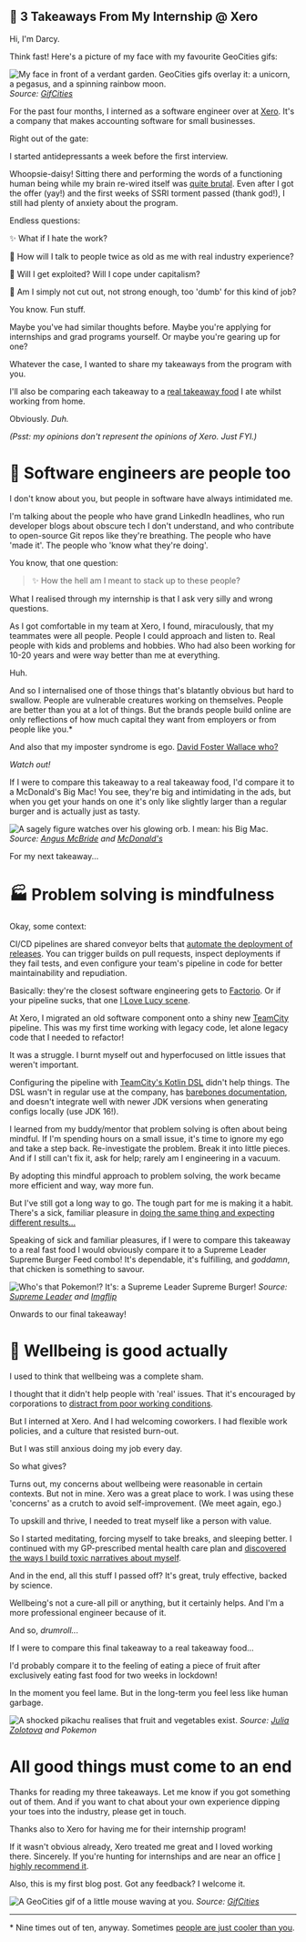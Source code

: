 ## 🍔 3 Takeaways From My Internship @ Xero

Hi, I'm Darcy.

Think fast! Here's a picture of my face with my favourite GeoCities gifs:

![My face in front of a verdant garden. GeoCities gifs overlay it: a unicorn, a pegasus, and a spinning rainbow moon.](https://i.imgur.com/nPfEpOp.gif)
*Source: [GifCities](https://gifcities.org)*

For the past four months, I interned as a software engineer over at [Xero](https://www.xero.com). It's a company that makes accounting software for small businesses.

Right out of the gate:

I started antidepressants a week before the first interview.

Whoopsie-daisy! Sitting there and performing the words of a functioning human being while my brain re-wired itself was [quite brutal](https://www.organicauthority.com/energetic-health/what-my-first-week-on-antidepressant-drugs-was-really-like). Even after I got the offer (yay!) and the first weeks of SSRI torment passed (thank god!), I still had plenty of anxiety about the program.

Endless questions:

✨ What if I hate the work?

💫 How will I talk to people twice as old as me with real industry experience?

🌟 Will I get exploited? Will I cope under capitalism?

🌠 Am I simply not cut out, not strong enough, too 'dumb' for this kind of job?

You know. Fun stuff.

Maybe you've had similar thoughts before. Maybe you're applying for internships and grad programs yourself. Or maybe you're gearing up for one?

Whatever the case, I wanted to share my takeaways from the program with you.

I'll also be comparing each takeaway to a [real takeaway food](https://order.hungryjacks.com.au/) I ate whilst working from home.

Obviously. *Duh.*

*(Psst: my opinions don't represent the opinions of Xero. Just FYI.)*

# 🐗 Software engineers are people too

I don't know about you, but people in software have always intimidated me.

I'm talking about the people who have grand LinkedIn headlines, who run developer blogs about obscure tech I don't understand, and who contribute to open-source Git repos like they're breathing. The people who have 'made it'. The people who 'know what they're doing'.

You know, that one question:

> ✨ How the hell am I meant to stack up to these people?

What I realised through my internship is that I ask very silly and wrong questions.

As I got comfortable in my team at Xero, I found, miraculously, that my teammates were all people. People I could approach and listen to. Real people with kids and problems and hobbies. Who had also been working for 10-20 years and were way better than me at everything.

Huh.

And so I internalised one of those things that's blatantly obvious but hard to swallow. People are vulnerable creatures working on themselves. People are better than you at a lot of things. But the brands people build online are only reflections of how much capital they want from employers or from people like you.*

And also that my imposter syndrome is ego. [David Foster Wallace who?](https://medium.com/cosy/the-philosophy-of-arrogance-cd9ff43310b5)

*Watch out!*

If I were to compare this takeaway to a real takeaway food, I'd compare it to a McDonald's Big Mac! You see, they're big and intimidating in the ads, but when you get your hands on one it's only like slightly larger than a regular burger and is actually just as tasty.

![A sagely figure watches over his glowing orb. I mean: his Big Mac.](https://cdn.hashnode.com/res/hashnode/image/upload/v1644987831417/c_lH1q2Az.webp)
*Source: [Angus McBride](https://gamebooks.org/Item/1752/Show) and [McDonald's](https://mcdonalds.nc/produit/big-mac/)*

For my next takeaway...

# 🏭 Problem solving is mindfulness

Okay, some context:

CI/CD pipelines are shared conveyor belts that [automate the deployment of releases](https://www.jetbrains.com/teamcity/ci-cd-guide/). You can trigger builds on pull requests, inspect deployments if they fail tests, and even configure your team's pipeline in code for better maintainability and repudiation.

Basically: they're the closest software engineering gets to [Factorio](https://www.factorio.com/). Or if your pipeline sucks, that one [I Love Lucy scene](https://www.youtube.com/watch?v=NkQ58I53mjk).

At Xero, I migrated an old software component onto a shiny new [TeamCity](https://www.jetbrains.com/teamcity/) pipeline. This was my first time working with legacy code, let alone legacy code that I needed to refactor!

It was a struggle. I burnt myself out and hyperfocused on little issues that weren't important.

Configuring the pipeline with [TeamCity's Kotlin DSL](https://www.jetbrains.com/help/teamcity/kotlin-dsl.html) didn't help things. The DSL wasn't in regular use at the company, has [barebones documentation](https://teamcity.jetbrains.com/app/dsl-documentation/jetbrains.build-server.configs.kotlin.v2019_2/index.html), and doesn't integrate well with newer JDK versions when generating configs locally (use JDK 16!).

I learned from my buddy/mentor that problem solving is often about being mindful. If I'm spending hours on a small issue, it's time to ignore my ego and take a step back. Re-investigate the problem. Break it into little pieces. And if I still can't fix it, ask for help; rarely am I engineering in a vacuum.

By adopting this mindful approach to problem solving, the work became more efficient and way, way more fun.

But I've still got a long way to go. The tough part for me is making it a habit. There's a sick, familiar pleasure in [doing the same thing and expecting different results...](https://www.youtube.com/watch?v=itjmKlYjUak)

Speaking of sick and familiar pleasures, if I were to compare this takeaway to a real fast food I would obviously compare it to a Supreme Leader Supreme Burger Feed combo! It's dependable, it's fulfilling, and *goddamn*, that chicken is something to savour.

![Who's that Pokemon!? It's: a Supreme Leader Supreme Burger!](https://cdn.hashnode.com/res/hashnode/image/upload/v1644987945082/k5ZMHtKjKF.webp)
*Source: [Supreme Leader](https://www.doordash.com/en-AU/store/supreme-leader-chicken-canning-vale-1879177/) and [Imgflip](https://imgflip.com/memetemplate/119232660/Whos-That-Pokemon)*

Onwards to our final takeaway!

# 🧘 Wellbeing is good actually

I used to think that wellbeing was a complete sham.

I thought that it didn't help people with 'real' issues. That it's encouraged by corporations to [distract from poor working conditions](https://www.abc.net.au/everyday/workplace-corporate-wellness-policies-mental-health/100530424).

But I interned at Xero. And I had welcoming coworkers. I had flexible work policies, and a culture that resisted burn-out.

But I was still anxious doing my job every day.

So what gives?

Turns out, my concerns about wellbeing were reasonable in certain contexts. But not in mine. Xero was a great place to work. I was using these 'concerns' as a crutch to avoid self-improvement. (We meet again, ego.)

To upskill and thrive, I needed to treat myself like a person with value.

So I started meditating, forcing myself to take breaks, and sleeping better. I continued with my GP-prescribed mental health care plan and [discovered the ways I build toxic narratives about myself](https://www.youtube.com/c/HealthyGamerGG).

And in the end, all this stuff I passed off? It's great, truly effective, backed by science.

Wellbeing's not a cure-all pill or anything, but it certainly helps. And I'm a more professional engineer because of it.

And so, *drumroll...*

If I were to compare this final takeaway to a real takeaway food...

I'd probably compare it to the feeling of eating a piece of fruit after exclusively eating fast food for two weeks in lockdown!

In the moment you feel lame. But in the long-term you feel less like human garbage.

![A shocked pikachu realises that fruit and vegetables exist.](https://cdn.hashnode.com/res/hashnode/image/upload/v1644988042510/gquy6ZrEiK.webp)
*Source: [Julia Zolotova](https://unsplash.com/photos/M_xIaxQE3Ms) and Pokemon*

# All good things must come to an end

Thanks for reading my three takeaways. Let me know if you got something out of them. And if you want to chat about your own experience dipping your toes into the industry, please get in touch.

Thanks also to Xero for having me for their internship program!

If it wasn't obvious already, Xero treated me great and I loved working there. Sincerely. If you're hunting for internships and are near an office [I highly recommend it](https://www.xero.com/au/about/graduate/internships/).

Also, this is my first blog post. Got any feedback? I welcome it.

![A GeoCities gif of a little mouse waving at you.](https://i.imgur.com/lwRZz2g.gif)
*Source: [GifCities](https://gifcities.org)*

----

\* Nine times out of ten, anyway. Sometimes [people are just cooler than you](https://whois.x-e.ro/).